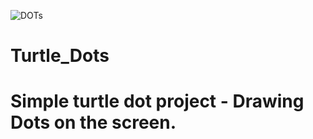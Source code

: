![DOTs](https://user-images.githubusercontent.com/36127590/119399376-1b7c7b00-bcd9-11eb-91ec-0d64af5d016d.gif)
# Turtle_Dots
# Simple turtle dot project - Drawing Dots on the screen.
